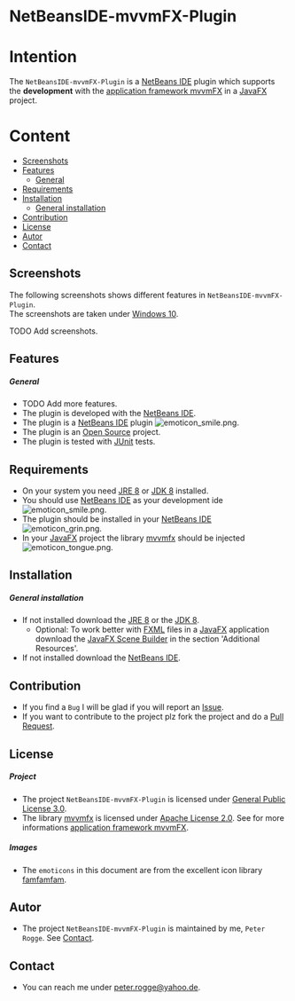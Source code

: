 NetBeansIDE-mvvmFX-Plugin
===



Intention
===

The `NetBeansIDE-mvvmFX-Plugin` is a [NetBeans IDE] plugin which supports the **development** 
with the [application framework mvvmFX] in a [JavaFX] project. 



Content
===

* [Screenshots](#Screenshots)
* [Features](#Features)
    * [General](#General)
* [Requirements](#Requirements)
* [Installation](#Installation)
    * [General installation](#GeneralInstallation)
* [Contribution](#Contribution)
* [License](#License)
* [Autor](#Autor)
* [Contact](#Contact)



Screenshots<a name="Screenshots" />
---

The following screenshots shows different features in `NetBeansIDE-mvvmFX-Plugin`.  
The screenshots are taken under [Windows 10].

TODO Add screenshots.



Features<a name="Features" />
---

##### General<a name="General" />
* TODO Add more features.
* The plugin is developed with the [NetBeans IDE].
* The plugin is a [NetBeans IDE] plugin ![emoticon_smile.png][emoticon_smile].
* The plugin is an [Open Source] project.
* The plugin is tested with [JUnit] tests.



Requirements<a name="Requirements" />
---

* On your system you need [JRE 8] or [JDK 8] installed.
* You should use [NetBeans IDE] as your development ide ![emoticon_smile.png][emoticon_smile].
* The plugin should be installed in your [NetBeans IDE] ![emoticon_grin.png][emoticon_grin].
* In your [JavaFX] project the library [mvvmfx] should be injected 
  ![emoticon_tongue.png][emoticon_tongue].



Installation<a name="Installation" />
---

##### General installation<a name="GeneralInstallation" />
* If not installed download the [JRE 8] or the [JDK 8].
    * Optional: To work better with [FXML] files in a [JavaFX] application download 
      the [JavaFX Scene Builder] in the section 'Additional Resources'.
* If not installed download the [NetBeans IDE].



Contribution<a name="Contribution" />
---

* If you find a `Bug` I will be glad if you will report an [Issue].
* If you want to contribute to the project plz fork the project and do a [Pull Request].



License<a name="License" />
---

##### Project
* The project `NetBeansIDE-mvvmFX-Plugin` is licensed under [General Public License 3.0].
* The library [mvvmfx] is licensed under [Apache License 2.0]. See for more informations 
  [application framework mvvmFX].


##### Images
* The `emoticons` in this document are from the excellent icon library [famfamfam].



Autor<a name="Autor" />
---

* The project `NetBeansIDE-mvvmFX-Plugin` is maintained by me, `Peter Rogge`. 
  See [Contact](#Contact).



Contact<a name="Contact" />
---

* You can reach me under <peter.rogge@yahoo.de>.



[//]: # (Links)

[Apache License 2.0]:http://www.apache.org/licenses/LICENSE-2.0
[application framework mvvmFX]:https://github.com/sialcasa/mvvmFX
[famfamfam]:http://www.famfamfam.com/
[FXML]:http://docs.oracle.com/javafx/2/fxml_get_started/jfxpub-fxml_get_started.htm
[General Public License 3.0]:http://www.gnu.org/licenses/gpl-3.0.en.html
[Issue]:https://github.com/Naoghuman/NetbeansIDE-mvvmFX-Plugin/issues
[JavaDoc]:http://www.oracle.com/technetwork/java/javase/documentation/index-jsp-135444.html
[JavaFX]:http://docs.oracle.com/javase/8/javase-clienttechnologies.htm
[JavaFX Scene Builder]:http://www.oracle.com/technetwork/java/javase/downloads/index.html
[Java Naming Convention]:http://www.oracle.com/technetwork/java/codeconventions-135099.html
[JDK 8]:http://www.oracle.com/technetwork/java/javase/downloads/jdk8-downloads-2133151.html
[JRE 8]:http://www.oracle.com/technetwork/java/javase/downloads/jre8-downloads-2133155.html
[JUnit]:http://junit.org/
[Maven]:http://maven.apache.org/
[Model-View-Controller]:https://en.wikipedia.org/wiki/Model%E2%80%93view%E2%80%93controller
[mvvmfx]:http://javalibs.com/artifact/de.saxsys/mvvmfx
[NetBeans IDE]:https://netbeans.org/
[Open Source]:https://en.wikipedia.org/wiki/Open_source
[Pull Request]:https://help.github.com/articles/using-pull-requests
[Windows 10]:https://en.wikipedia.org/wiki/Windows_10



[//]: # (Images)

[emoticon_smile]:https://cloud.githubusercontent.com/assets/8161815/11912204/77ea6496-a633-11e5-806d-0640d74acd6d.png
[emoticon_grin]:https://cloud.githubusercontent.com/assets/8161815/11912206/7b97a82e-a633-11e5-853a-4a6fb176b557.png
[emoticon_tongue]:https://cloud.githubusercontent.com/assets/8161815/11912208/7f74acd0-a633-11e5-9049-8b6bc6da702e.png
